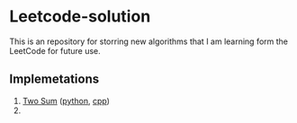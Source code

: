 # Leetcode-solution
This is an repository for storring new algorithms that I am learning form the LeetCode for future use.

## Implemetations
1. [Two Sum](https://leetcode.com/problems/two-sum/) ([python](./python/two_sum.py), [cpp](./cpp/two_sum.cpp))
2. 